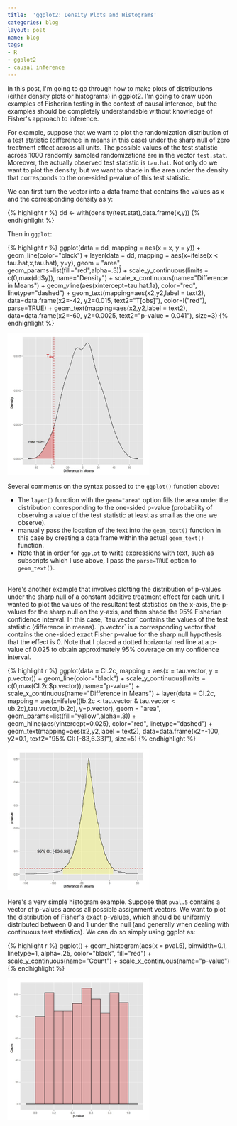 ```yaml
---
title:  'ggplot2: Density Plots and Histograms'
categories: blog
layout: post
name: blog
tags:
- R
- ggplot2
- causal inference
---
```


In this post, I'm going to go through how to make plots of distributions (either density plots or histograms) in ggplot2. I'm going to draw upon examples of Fisherian testing in the context of causal inference, but the examples should be completely understandable without knowledge of Fisher's approach to inference.

For example, suppose that we want to plot the randomization distribution of a test statistic (difference in means in this case) under the sharp null of zero treatment effect across all units. The possible values of the test statistic across 1000 randomly sampled randomizations are in the vector `test.stat`. Moreover, the actually observed test statistic is `tau.hat`. Not only do we want to plot the density, but we want to shade in the area under the density that corresponds to the one-sided p-value of this test statistic.

We can first turn the vector into a data frame that contains the values as x and the corresponding density as y:

{% highlight r %}
dd <- with(density(test.stat),data.frame(x,y))
{% endhighlight %}

Then in `ggplot`:

{% highlight r %}
ggplot(data = dd, mapping = aes(x = x, y = y)) +
geom_line(color="black") + layer(data = dd, mapping = aes(x=ifelse(x < tau.hat,x,tau.hat), y=y), geom = "area", geom_params=list(fill="red",alpha=.3)) +
scale_y_continuous(limits = c(0,max(dd$y)), name="Density") +
scale_x_continuous(name="Difference in Means") +
geom_vline(aes(xintercept=tau.hat.1a), color="red", linetype="dashed") +
geom_text(mapping=aes(x2,y2,label = text2), data=data.frame(x2=-42, y2=0.015, text2="T[obs]"), color=I("red"), parse=TRUE) +
geom_text(mapping=aes(x2,y2,label = text2), data=data.frame(x2=-60, y2=0.0025, text2="p-value = 0.041"), size=3)
{% endhighlight %}

<div class="post-image">
<a href="/assets/images/blog/randomization_dist.jpg"><img alt="randomization distribution" src="/assets/images/blog/randomization_dist.jpg" height="320" width="320"/></a>
</div>

Several comments on the syntax passed to the `ggplot()` function above:

* The `layer()` function with the `geom="area"` option fills the area under the distribution corresponding to the one-sided p-value (probability of observing a value of the test statistic at least as small as the one we observe).
* manually pass the location of the text into the `geom_text()` function in this case by creating a data frame within the actual `geom_text()` function.
* Note that in order for `ggplot` to write expressions with text, such as subscripts which I use above, I pass the `parse=TRUE` option to `geom_text()`.

<br/>
Here's another example that involves plotting the distribution of p-values under the sharp null of a constant additive treatment effect for each unit. I wanted to plot the values of the resultant test statistics on the x-axis, the p-values for the sharp null on the y-axis, and then shade the 95% Fisherian confidence interval. In this case, `tau.vector` contains the values of the test statistic (difference in means). `p.vector` is a corresponding vector that contains the one-sided exact Fisher p-value for the sharp null hypothesis that the effect is 0. Note that I placed a dotted horizontal red line at a p-value of 0.025 to obtain approximately 95% coverage on my confidence interval.

{% highlight r %}
ggplot(data = CI.2c, mapping = aes(x = tau.vector, y = p.vector)) +
geom_line(color="black") +
scale_y_continuous(limits = c(0,max(CI.2c$p.vector)),name="p-value") +
scale_x_continuous(name="Difference in Means") +
layer(data = CI.2c, mapping = aes(x=ifelse((lb.2c < tau.vector & tau.vector < ub.2c),tau.vector,lb.2c), y=p.vector), geom = "area", geom_params=list(fill="yellow",alpha=.3)) +
geom_hline(aes(yintercept=0.025), color="red", linetype="dashed") +
geom_text(mapping=aes(x2,y2,label = text2), data=data.frame(x2=-100, y2=0.1, text2="95% CI: [-83,6.33]"), size=5)
{% endhighlight %}

<div class="post-image">
<a href="/assets/images/blog/pval_density.jpg"><img alt="p-value distribution" src="/assets/images/blog/pval_density.jpg" height="320" width="320"/></a>
</div>

Here's a very simple histogram example. Suppose that `pval.5` contains a vector of p-values across all possible assignment vectors. We want to plot the distribution of Fisher's exact p-values, which should be uniformly distributed between 0 and 1 under the null (and generally when dealing with continuous test statistics). We can do so simply using ggplot as:


{% highlight r %}
ggplot() +
geom_histogram(aes(x = pval.5), binwidth=0.1, linetype=1, alpha=.25, color="black", fill="red") +
scale_y_continuous(name="Count") +
scale_x_continuous(name="p-value")
{% endhighlight %}


<div class="post-image">
<a href="/assets/images/blog/pval_hist.jpg"><img alt="p-value histogram" src="/assets/images/blog/pval_hist.jpg" height="320" width="320"/></a>
</div>
